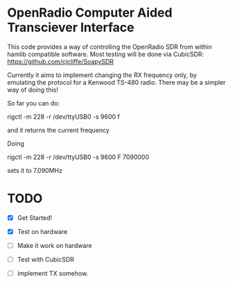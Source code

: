 OpenRadio Computer Aided Transciever Interface
==============================================

This code provides a way of controlling the OpenRadio SDR from within hamlib compatible software. Most testing will be done via CubicSDR: https://github.com/cjcliffe/SoapySDR

Currently it aims to implement changing the RX frequency only, by emulating the protocol for a Kenwood TS-480 radio. There may be a simpler way of doing this!

So far you can do:

rigctl -m 228 -r /dev/ttyUSB0 -s 9600 f

and it returns the current frequency

Doing

rigctl -m 228 -r /dev/ttyUSB0 -s 9600 F 7090000

sets it to 7.090MHz


TODO
====
- [X] Get Started!
- [X] Test on hardware
- [ ] Make it work on hardware
- [ ] Test with CubicSDR
- [ ] implement TX somehow.


